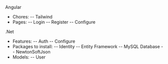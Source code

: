 Angular
- Chores:
  -- Tailwind
- Pages:
  -- Login
  -- Register
  -- Configure

.Net
- Features:
  -- Auth
  -- Configure
- Packages to install:
  -- Identity
  -- Entity Framework
  -- MySQL Database
  -- NewtonSoftJson
- Models:
  -- User
